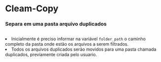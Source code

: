 # Cleam-Copy
### Separa em uma pasta arquivo duplicados

##

<li>Inicialmente é preciso informar na variável <code>folder_path</code> o caminho completo da pasta onde estão os arquivos a serem filtrados.

<li>Todos os arquivos duplicados serão movidos para uma pasta chamada duplicados, previamente criada pelo usuario.


